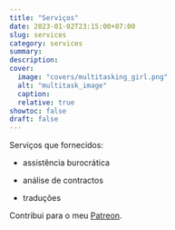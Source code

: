 ```yaml
---
title: "Serviços"
date: 2023-01-02T23:15:00+07:00
slug: services
category: services
summary:
description: 
cover:
  image: "covers/multitasking_girl.png"
  alt: "multitask_image"
  caption: 
  relative: true
showtoc: false
draft: false
---
```


Serviços que fornecidos:

- assistência burocrática

- análise de contractos

- traduções


Contribui para o meu [Patreon](https://www.patreon.com/).